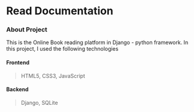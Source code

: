 # Read Documentation
### About Project
This is the Online Book reading platform in Django - python framework. In this project, I used the following technologies 
#### Frontend
>  HTML5,
>  CSS3,
> JavaScript 

#### Backend
> Django,
> SQLite
 

